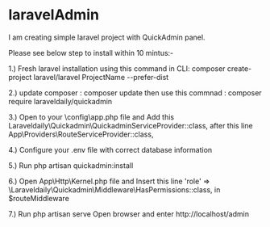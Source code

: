 # laravelAdmin
I am creating simple laravel project with QuickAdmin panel.

Please see below step to install within 10 mintus:-

1.) Fresh laravel installation using this command in CLI:  composer create-project laravel/laravel ProjectName --prefer-dist

2.) update composer : composer update 
then use this commnad : composer require laraveldaily/quickadmin

3.) Open to your \config\app.php file and Add this Laraveldaily\Quickadmin\QuickadminServiceProvider::class, 
after this line App\Providers\RouteServiceProvider::class, 

4.) Configure your .env file with correct database information

5.) Run php artisan quickadmin:install

6.) Open App\Http\Kernel.php file and Insert this line 'role' => \Laraveldaily\Quickadmin\Middleware\HasPermissions::class,
in $routeMiddleware

7.) Run php artisan serve 
Open browser and enter http://localhost/admin
